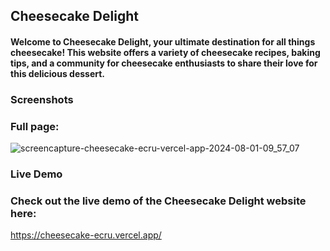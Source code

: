 ## Cheesecake Delight

#### Welcome to Cheesecake Delight, your ultimate destination for all things cheesecake! This website offers a variety of cheesecake recipes, baking tips, and a community for cheesecake enthusiasts to share their love for this delicious dessert.



### Screenshots
### Full page:
![screencapture-cheesecake-ecru-vercel-app-2024-08-01-09_57_07](https://github.com/user-attachments/assets/a577e501-91fc-4e57-94a1-dedb6de0343d)




### Live Demo
### Check out the live demo of the Cheesecake Delight website here: 
https://cheesecake-ecru.vercel.app/
